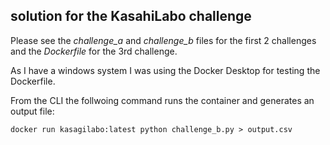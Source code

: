 ## solution for the KasahiLabo challenge

Please see the _challenge_a_ and _challenge_b_ files for the first 2 challenges and the _Dockerfile_ for the 3rd challenge.

As I have a windows system I was using the Docker Desktop for testing the Dockerfile. 

From the CLI the follwoing command runs the container and generates an output file: 

    docker run kasagilabo:latest python challenge_b.py > output.csv

